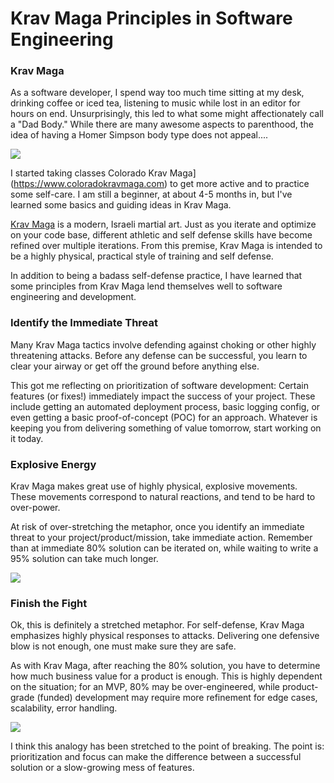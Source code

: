# Krav Maga Principles in Software Engineering

### Krav Maga

As a software developer, I spend way too much time sitting at my desk, drinking coffee or iced tea, listening to music while lost in an editor for hours on end. Unsurprisingly, this led to what some might affectionately call a "Dad Body." While there are many awesome aspects to parenthood, the idea of having a Homer Simpson body type does not appeal....

![](http://giphygifs.s3.amazonaws.com/media/4pMX5rJ4PYAEM/giphy.gif)

I started taking classes Colorado Krav Maga](https://www.coloradokravmaga.com) to get more active and to practice some self-care. I am still a beginner, at about 4-5 months in, but I've learned some basics and guiding ideas in Krav Maga.

[Krav Maga](https://en.wikipedia.org/wiki/Krav_Maga) is a modern, Israeli martial art. Just as you iterate and optimize on your code base, different athletic and self defense skills have become refined over multiple iterations. From this premise, Krav Maga is intended to be a highly physical, practical style of training and self defense.

In addition to being a badass self-defense practice, I have learned that some principles from Krav Maga lend themselves well to software engineering and development.

### Identify the Immediate Threat

Many Krav Maga tactics involve defending against choking or other highly threatening attacks. Before any defense can be successful, you learn to clear your airway or get off the ground before anything else.

This got me reflecting on prioritization of software development: Certain features (or fixes!) immediately impact the success of your project. These include getting an automated deployment process, basic logging config, or even getting a basic proof-of-concept (POC) for an approach. Whatever is keeping you from delivering something of value tomorrow, start working on it today.

### Explosive Energy

Krav Maga makes great use of highly physical, explosive movements. These movements correspond to natural reactions, and tend to be hard to over-power.

At risk of over-stretching the metaphor, once you identify an immediate threat to your project/product/mission, take immediate action. Remember than at immediate 80% solution can be iterated on, while waiting to write a 95% solution can take much longer.

![](https://imgs.xkcd.com/comics/efficiency.png)

### Finish the Fight

Ok, this is definitely a stretched metaphor. For self-defense, Krav Maga emphasizes highly physical responses to attacks. Delivering one defensive blow is not enough, one must make sure they are safe.

As with Krav Maga, after reaching the 80% solution, you have to determine how much business value for a product is enough. This is highly dependent on the situation; for an MVP, 80% may be over-engineered, while product-grade (funded) development may require more refinement for edge cases, scalability, error handling.

![](https://boygeniusreport.files.wordpress.com/2016/02/motral-kombat.jpg)

I think this analogy has been stretched to the point of breaking. The point is: prioritization and focus can make the difference between a successful solution or a slow-growing mess of features.
